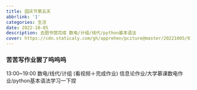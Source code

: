 ```yaml
---
title: 国庆节第五天
abbrlink: '1'
categories: 生活
date: 2022-10-05
description: 去图书馆完成 数电/计组/线代/python基本语法
cover: https://cdn.staticaly.com/gh/apprehen/pciture@master/20221005/91f2dbbaa8c75220c2af056878315d70.475plieu1vo.webp
---
```


### 苦苦写作业罢了呜呜呜
13:00~19:00  数电/线代/计组 (看视频＋完成作业) 信息论作业/大学慕课数电作业/python基本语法学习一下捏


